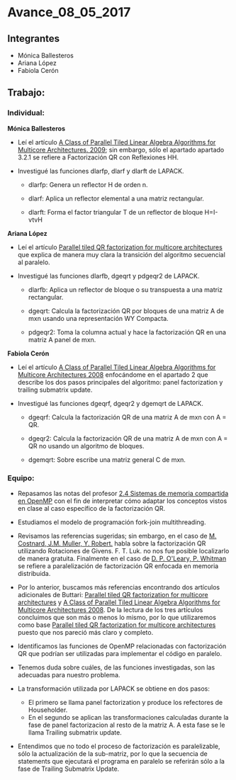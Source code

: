 Avance\_08\_05\_2017
================

Integrantes
-----------

-   Mónica Ballesteros
-   Ariana López
-   Fabiola Cerón

Trabajo:
--------

### Individual:

**Mónica Ballesteros**
* Leí el artículo [A Class of Parallel Tiled Linear Algebra Algorithms for Multicore Architectures. 2009](http://www.netlib.org/utk/people/JackDongarra/PAPERS/206_2009_A%20Class-of-Parallel-Tiled-Linear-Algebra-Algorithms-for-Multicore-Architectures.pdf); sin embargo, sólo el apartado apartado 3.2.1 se refiere a Factorización QR con Reflexiones HH.

* Investigué las funciones dlarfp, dlarf y dlarft de LAPACK. 

	+ dlarfp: Genera un reflector H de orden n.

	+ dlarf: Aplica un reflector elemental a una matriz rectangular.

	+ dlarft: Forma el factor triangular T de un reflector de bloque H=I-vtvH

**Ariana López**
* Leí el artículo [Parallel tiled QR factorization for multicore architectures](https://drive.google.com/file/d/0BxMtevFKwTW_OW5wZVF5dFdiV2c/view?usp=sharing) que explica de manera muy clara la transición del algoritmo secuencial al paralelo.

* Investigué las funciones dlarfb, dgeqrt y pdgeqr2 de LAPACK.

	+ dlarfb: Aplica un reflector de bloque o su transpuesta a una matriz rectangular.

	+ dgeqrt: Calcula la factorización QR por bloques de una matriz A de mxn usando una representación WY Compacta.

	+ pdgeqr2: Toma la columna actual y hace la factorización QR en una matriz A panel de mxn.

**Fabiola Cerón**

* Leí el artículo [A Class of Parallel Tiled Linear Algebra Algorithms for Multicore Architectures 2008](https://drive.google.com/file/d/0BxMtevFKwTW_b0UwVDh6bGx4Y3c/view?usp=sharing) enfocándome en el apartado 2 que describe los dos pasos principales del algoritmo: panel factorization y trailing submatrix update.

* Investigué las funciones dgeqrf, dgeqr2 y dgemqrt de LAPACK.

	+ dgeqrf: Calcula la factorización QR de una matriz A de mxn con A = QR.

	+ dgeqr2: Calcula la factorización QR de una matriz A de mxn con A = QR no usando un algoritmo de bloques.

	+ dgemqrt: Sobre escribe una matriz general C de mxn.

### Equipo:

* Repasamos las notas del profesor [2.4 Sistemas de memoria compartida en OpenMP](https://www.dropbox.com/s/vcxbrqkk6x946d7/2.4.Sistemas_de_memoria_compartida_openMP.pdf?dl=0) con el fin de interpretar cómo adaptar los conceptos vistos en clase al caso específico de la factorización QR.

* Estudiamos el modelo de programación fork-join multithreading.

* Revisamos las referencias sugeridas; sin embargo, en el caso de [M. Costnard, J.M. Muller, Y. Robert.](https://drive.google.com/file/d/0BxMtevFKwTW_UjA5UFdFVmd1S00/view?usp=sharing) habla sobre la factorización QR utilizando Rotaciones de Givens.  F. T. Luk. no nos fue posible localizarlo de manera gratuita.  Finalmente en el caso de [D. P. O'Leary, P. Whitman](https://www.researchgate.net/publication/222459558_Parallel_QR_factorization_by_Householder_and_modified_Gram-Schmidt_algorithms) se refiere a paralelización de factorización QR enfocada en memoria distribuida.

* Por lo anterior, buscamos más referencias encontrando dos artículos adicionales de Buttari: [Parallel tiled QR factorization for multicore architectures](https://drive.google.com/file/d/0BxMtevFKwTW_OW5wZVF5dFdiV2c/view?usp=sharing) y [A Class of Parallel Tiled Linear Algebra Algorithms for Multicore Architectures 2008](https://drive.google.com/file/d/0BxMtevFKwTW_b0UwVDh6bGx4Y3c/view?usp=sharing).  De la lectura de los tres artículos concluimos que son más o menos lo mismo, por lo que utilizaremos como base [Parallel tiled QR factorization for multicore architectures](https://drive.google.com/file/d/0BxMtevFKwTW_OW5wZVF5dFdiV2c/view?usp=sharing) puesto que nos pareció más claro y completo.

* Identificamos las funciones de OpenMP relacionadas con factorización QR que podrían ser utilizadas para implementar el código en paralelo.

* Tenemos duda sobre cuáles, de las funciones investigadas, son las adecuadas para nuestro problema.

* La transformación utilizada por LAPACK se obtiene en dos pasos: 

	+ El primero se llama panel factorization y produce los refectores de Householder.
	+ En el segundo se aplican las transformaciones calculadas durante la fase de panel factorizacion al resto de la matriz A.  A esta fase se le llama Trailing submatrix update.

* Entendimos que no todo el proceso de factorización es paralelizable, sólo la actualización de la sub-matriz, por lo que la secuencia de statements que ejecutará el programa en paralelo se referirán sólo a la fase de Trailing Submatrix Update.
